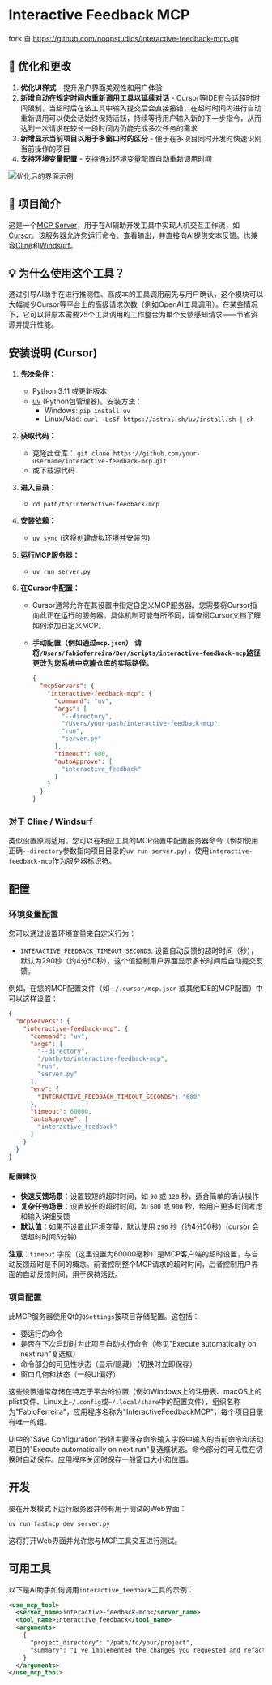 # Interactive Feedback MCP

fork 自 https://github.com/noopstudios/interactive-feedback-mcp.git

## 🚀 优化和更改

1. **优化UI样式** - 提升用户界面美观性和用户体验
2. **新增自动在规定时间内重新调用工具以延续对话** - Cursor等IDE有会话超时时间限制，当超时后在该工具中输入提交后会直接报错，在超时时间内进行自动重新调用可以使会话始终保持活跃，持续等待用户输入新的下一步指令，从而达到一次请求在较长一段时间内仍能完成多次任务的需求
3. **新增显示当前项目以用于多窗口时的区分** - 便于在多项目同时开发时快速识别当前操作的项目
4. **支持环境变量配置** - 支持通过环境变量配置自动重新调用时间

![优化后的界面示例](images/ex.png)

## 📖 项目简介

这是一个[MCP Server](https://modelcontextprotocol.io/)，用于在AI辅助开发工具中实现人机交互工作流，如[Cursor](https://www.cursor.com)。该服务器允许您运行命令、查看输出，并直接向AI提供文本反馈。也兼容[Cline](https://cline.bot)和[Windsurf](https://windsurf.com)。

## 💡 为什么使用这个工具？

通过引导AI助手在进行推测性、高成本的工具调用前先与用户确认，这个模块可以大幅减少Cursor等平台上的高级请求次数（例如OpenAI工具调用）。在某些情况下，它可以将原本需要25个工具调用的工作整合为单个反馈感知请求——节省资源并提升性能。

## 安装说明 (Cursor)

1. **先决条件：**
    * Python 3.11 或更新版本
    * [uv](https://github.com/astral-sh/uv) (Python包管理器)。安装方法：
        * Windows: `pip install uv`
        * Linux/Mac: `curl -LsSf https://astral.sh/uv/install.sh | sh`

2. **获取代码：**
    * 克隆此仓库：
        `git clone https://github.com/your-username/interactive-feedback-mcp.git`
    * 或下载源代码

3. **进入目录：**
    * `cd path/to/interactive-feedback-mcp`

4. **安装依赖：**
    * `uv sync` (这将创建虚拟环境并安装包)

5. **运行MCP服务器：**
    * `uv run server.py`

6. **在Cursor中配置：**
    * Cursor通常允许在其设置中指定自定义MCP服务器。您需要将Cursor指向此正在运行的服务器。具体机制可能有所不同，请查阅Cursor文档了解如何添加自定义MCP。
    * **手动配置（例如通过`mcp.json`）**
        **请将`/Users/fabioferreira/Dev/scripts/interactive-feedback-mcp`路径更改为您系统中克隆仓库的实际路径。**

        ```json
        {
          "mcpServers": {
            "interactive-feedback-mcp": {
              "command": "uv",
              "args": [
                "--directory",
                "/Users/your-path/interactive-feedback-mcp",
                "run",
                "server.py"
              ],
              "timeout": 600,
              "autoApprove": [
                "interactive_feedback"
              ]
            }
          }
        }
        ```

### 对于 Cline / Windsurf

类似设置原则适用。您可以在相应工具的MCP设置中配置服务器命令（例如使用正确`--directory`参数指向项目目录的`uv run server.py`），使用`interactive-feedback-mcp`作为服务器标识符。

## 配置

### 环境变量配置

您可以通过设置环境变量来自定义行为：

* `INTERACTIVE_FEEDBACK_TIMEOUT_SECONDS`: 设置自动反馈的超时时间（秒），默认为290秒（约4分50秒）。这个值控制用户界面显示多长时间后自动提交反馈。

例如，在您的MCP配置文件（如 `~/.cursor/mcp.json` 或其他IDE的MCP配置）中可以这样设置：

```json
{
  "mcpServers": {
    "interactive-feedback-mcp": {
      "command": "uv",
      "args": [
        "--directory",
        "/path/to/interactive-feedback-mcp",
        "run",
        "server.py"
      ],
      "env": {
        "INTERACTIVE_FEEDBACK_TIMEOUT_SECONDS": "600"
      },
      "timeout": 60000,
      "autoApprove": [
        "interactive_feedback"
      ]
    }
  }
}
```

#### 配置建议

* **快速反馈场景**：设置较短的超时时间，如 `90` 或 `120` 秒，适合简单的确认操作
* **复杂任务场景**：设置较长的超时时间，如 `600` 或 `900` 秒，给用户更多时间考虑和输入详细反馈
* **默认值**：如果不设置此环境变量，默认使用 `290` 秒（约4分50秒）(cursor 会话超时时间5分钟)

**注意**：`timeout` 字段（这里设置为60000毫秒）是MCP客户端的超时设置，与自动反馈超时是不同的概念。前者控制整个MCP请求的超时时间，后者控制用户界面的自动反馈时间，用于保持活跃。

### 项目配置

此MCP服务器使用Qt的`QSettings`按项目存储配置。这包括：
* 要运行的命令
* 是否在下次启动时为此项目自动执行命令（参见"Execute automatically on next run"复选框）
* 命令部分的可见性状态（显示/隐藏）（切换时立即保存）
* 窗口几何和状态（一般UI偏好）

这些设置通常存储在特定于平台的位置（例如Windows上的注册表、macOS上的plist文件、Linux上`~/.config`或`~/.local/share`中的配置文件），组织名称为"FabioFerreira"，应用程序名称为"InteractiveFeedbackMCP"，每个项目目录有唯一的组。

UI中的"Save Configuration"按钮主要保存命令输入字段中输入的当前命令和活动项目的"Execute automatically on next run"复选框状态。命令部分的可见性在切换时自动保存。应用程序关闭时保存一般窗口大小和位置。

## 开发

要在开发模式下运行服务器并带有用于测试的Web界面：

```sh
uv run fastmcp dev server.py
```

这将打开Web界面并允许您与MCP工具交互进行测试。

## 可用工具

以下是AI助手如何调用`interactive_feedback`工具的示例：

```xml
<use_mcp_tool>
  <server_name>interactive-feedback-mcp</server_name>
  <tool_name>interactive_feedback</tool_name>
  <arguments>
    {
      "project_directory": "/path/to/your/project",
      "summary": "I've implemented the changes you requested and refactored the main module."
    }
  </arguments>
</use_mcp_tool>
```
